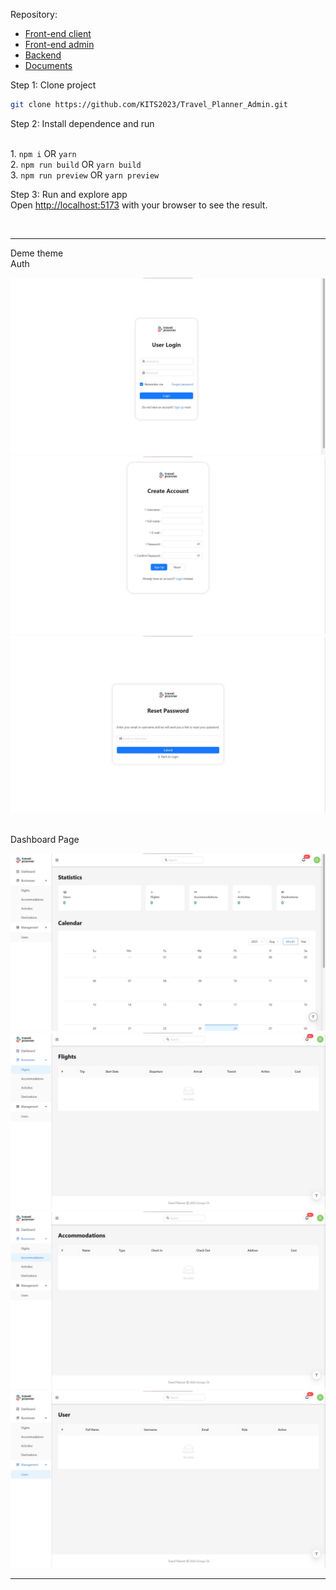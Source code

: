 Repository: 
<ul>
<li>
    <a href="https://github.com/KITS2023/Travel_Planner_FE.git">Front-end client</a>
<li>
    <a href="https://github.com/KITS2023/Travel_Planner_Admin.git">Front-end admin</a>
</li>
<li>
    <a href="https://github.com/KITS2023/Travel_Planner_BE.git">Backend</a>
</li>
<li>
    <a href="https://github.com/KITS2023/KITS2023_C6">Documents</a>
</li>
</ul>


Step 1: Clone project
```bash
git clone https://github.com/KITS2023/Travel_Planner_Admin.git
```

Step 2: Install dependence and run
     
<br />1.
    ```
    npm i
    ```
     OR
    ```
    yarn
    ```
<br />2.
    ```
    npm run build
    ```
    OR 
    ```
    yarn build
    ```
 <br />3.
    ```
    npm run preview
    ```
    OR 
    ```
    yarn preview
    ```

Step 3: Run and explore app
<br />
Open [http://localhost:5173](http://localhost:5173) with your browser to see the result.

<br />

****************************************************************
Deme theme
<br />
Auth

![Login Page](./public/imgs/Admin_Login.jpg)
![Register Page](./public/imgs/Admin_Register.jpg)
![Forgot Page](./public/imgs/Admin_ForgotPass.jpg)

<br />
Dashboard Page

![Landing Page](./public/imgs/Admin_Dashboard.jpg)
![Landing Page](./public/imgs/Admin_Flight.jpg)
![Landing Page](./public/imgs/Admin_Accommodation.jpg)
![Landing Page](./public/imgs/Admin_UserMangerment.jpg)


****************************************************************



